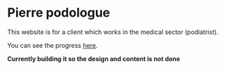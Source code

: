 # Pierre podologue

This website is for a client which works in the medical sector (podiatrist).

You can see the progress [here](https://simonaertsbecode.github.io/Pierre-podologue/). 

**Currently building it so the design and content is not done**
